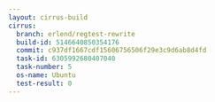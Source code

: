 ```yaml
---
layout: cirrus-build
cirrus:
  branch: erlend/regtest-rewrite
  build-id: 5146640850354176
  commit: c937df1667cdf15606756506f29e3c9d6ab8d4fd
  task-id: 6305992680407040
  task-number: 5
  os-name: Ubuntu
  test-result: 0
---
```

